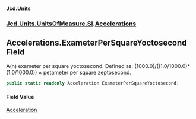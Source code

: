 #### [Jcd.Units](index.md 'index')
### [Jcd.Units.UnitsOfMeasure.SI](Jcd.Units.UnitsOfMeasure.SI.md 'Jcd.Units.UnitsOfMeasure.SI').[Accelerations](Accelerations.md 'Jcd.Units.UnitsOfMeasure.SI.Accelerations')

## Accelerations.ExameterPerSquareYoctosecond Field

A(n) exameter per square yoctosecond. Defined as: (1000.0)/((1.0/1000.0)*(1.0/1000.0)) × petameter per square zeptosecond.

```csharp
public static readonly Acceleration ExameterPerSquareYoctosecond;
```

#### Field Value
[Acceleration](Acceleration.md 'Jcd.Units.UnitTypes.Acceleration')